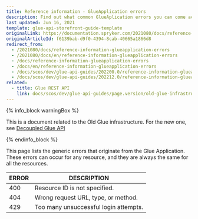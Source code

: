 ```yaml
---
title: Reference information - GlueApplication errors
description: Find out what common GlueAplication errors you can come across when sending and receiving data via the Glue API.
last_updated: Jun 16, 2021
template: glue-api-storefront-guide-template
originalLink: https://documentation.spryker.com/2021080/docs/reference-information-glueapplication-errors
originalArticleId: f6139bab-d9f0-4394-8cab-40665a1866d8
redirect_from:
  - /2021080/docs/reference-information-glueapplication-errors
  - /2021080/docs/en/reference-information-glueapplication-errors
  - /docs/reference-information-glueapplication-errors
  - /docs/en/reference-information-glueapplication-errors
  - /docs/scos/dev/glue-api-guides/202200.0/reference-information-glueapplication-errors.html
  - /docs/scos/dev/glue-api-guides/202212.0/reference-information-glueapplication-errors.html
related: 
  - title: Glue REST API
    link: docs/scos/dev/glue-api-guides/page.version/old-glue-infrastructure/glue-rest-api.html
---
```


{% info_block warningBox %}

This is a document related to the Old Glue infrastructure. For the new one, see [Decoupled Glue API](/docs/scos/dev/glue-api-guides/{{page.version}}/decoupled-glue-api.html)

{% endinfo_block %}

This page lists the generic errors that originate from the Glue Application. These errors can occur for any resource, and they are always the same for all the resources.

| ERROR | DESCRIPTION |
| --- | --- |
| 400 | Resource ID is not specified. |
| 404 | Wrong request URL, type, or method. |
| 429 | Too many unsuccessful login attempts. |
